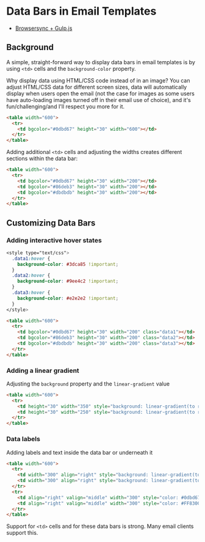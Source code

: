# Data Bars in Email Templates

* [Browsersync + Gulp.js](https://browsersync.io/docs/gulp)

## Background

A simple, straight-forward way to display data bars in email templates is by using `<td>` cells and the `background-color` property.

Why display data using HTML/CSS code instead of in an image? You can adjust HTML/CSS data for different screen sizes, data will automatically display when users open the email (not the case for images as some users have auto-loading images turned off in their email use of choice), and it's fun/challenging/and I'll respect you more for it.

```html
<table width="600">
  <tr>
    <td bgcolor="#0dbd67" height="30" width="600"></td>
  </tr>
</table>
```

Adding additional `<td>` cells and adjusting the widths creates different sections within the data bar:

```html
<table width="600">
  <tr>
    <td bgcolor="#0dbd67" height="30" width="200"></td>
    <td bgcolor="#86deb3" height="30" width="200"></td>
	<td bgcolor="#dbdbdb" height="30" width="200"></td>
  </tr>
</table>
```

## Customizing Data Bars

### Adding interactive hover states

```css
<style type="text/css">
  .data1:hover {
    background-color: #3dca85 !important;
  }
  .data2:hover {
    background-color: #9ee4c2 !important;
  }
  .data3:hover {
    background-color: #e2e2e2 !important;
  }
</style>
```

```html
<table width="600">
  <tr>
    <td bgcolor="#0dbd67" height="30" width="200" class="data1"></td>
    <td bgcolor="#86deb3" height="30" width="200" class="data2"></td>
	<td bgcolor="#dbdbdb" height="30" width="200" class="data3"></td>
  </tr>
</table>
```

### Adding a linear gradient

Adjusting the `background` property and the `linear-gradient` value

```html
<table width="600">
  <tr>
    <td height="30" width="350" style="background: linear-gradient(to right, #10ed81 0%, #0dbd67 100%); background-color: #0dbd67;"></td>
    <td height="30" width="250" style="background: linear-gradient(to right, #ffaa00 0%, #ff8300 100%); background-color: #ff8300;"></td>
  </tr>
</table>
```

### Data labels

Adding labels and text inside the data bar or underneath it

```html
<table width="600">
  <tr>
    <td width="300" align="right" style="background: linear-gradient(to right, #10ed81 0%, #0dbd67 100%); background-color: #0dbd67; color: #000000; font-weight: 400; font-size: 14px; font-family: courier; line-height: 1.5em; margin: 0; padding: 0 6px 0 0;" height="31">Label</td>
    <td width="300" align="right" style="background: linear-gradient(to right, #ffaa00 0%, #FF8300 100%); background-color: #FF8300; color: #000000; font-weight: 400; font-size: 14px; font-family: courier; line-height: 1.5em; margin: 0; padding: 0 6px 0 0;" height="31">Label</td>
  </tr>
  <tr>
    <td align="right" valign="middle" width="300" style="color: #0dbd67; font-weight: 600; font-size: 16px; font-family: courier; line-height: 1.5em; margin: 0; padding: 2px 0 0 0;">$12,345.00</td>
    <td align="right" valign="middle" width="300" style="color: #FF8300; font-weight: 600; font-size: 16px; font-family: courier; line-height: 1.5em; margin: 0; padding: 2px 0 0 0;">$67,890.00</td>
  </tr>
</table>
```

Support for `<td>` cells and for these data bars is strong. Many email clients support this.